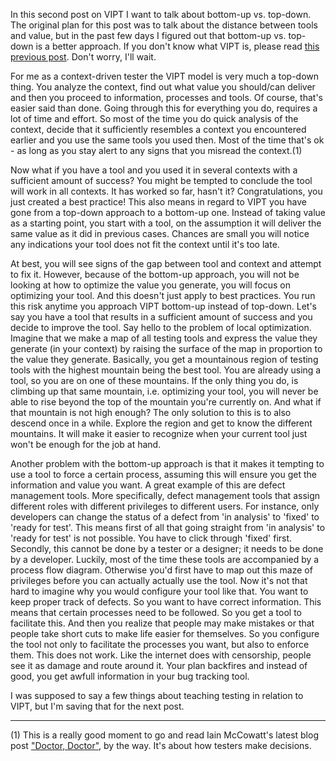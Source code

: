 <html><body><p>In this second post on VIPT I want to talk about bottom-up vs. top-down. The original plan for this post was to talk about the distance between tools and value, but in the past few days I figured out that bottom-up vs. top-down is a better approach.
If you don't know what VIPT is, please read <a href="http://testingcurve.wordpress.com/2012/07/09/yet-another-testing-model-value-information-processes-value/">this previous post</a>. Don't worry, I'll wait.

For me as a context-driven tester the VIPT model is very much a top-down thing. You analyze the context, find out what value you should/can deliver and then you proceed to information, processes and tools. Of course, that's easier said than done. Going through this for everything you do, requires a lot of time and effort. So most of the time you do quick analysis of the context, decide that it sufficiently resembles a context you encountered earlier and you use the same tools you used then. Most of the time that's ok - as long as you stay alert to any signs that you misread the context.(1)

Now what if you have a tool and you used it in several contexts with a sufficient amount of success? You might be tempted to conclude the tool will work in all contexts. It has worked so far, hasn't it? Congratulations, you just created a best practice! This also means in regard to VIPT you have gone from a top-down approach to a bottom-up one. Instead of taking value as a starting point, you start with a tool, on the assumption it will deliver the same value as it did in previous cases. Chances are small you will notice any indications your tool does not fit the context until it's too late.

At best, you will see signs of the gap between tool and context and attempt to fix it. However, because of the bottom-up approach, you will not be looking at how to optimize the value you generate, you will focus on optimizing your tool. And this doesn't just apply to best practices. You run this risk anytime you approach VIPT bottom-up instead of top-down.
Let's say you have a tool that results in a sufficient amount of success and you decide to improve the tool. Say hello to the problem of local optimization.
Imagine that we make a map of all testing tools and express the value they generate (in your context) by raising the surface of the map in proportion to the value they generate. Basically, you get a mountainous region of testing tools with the highest mountain being the best tool. You are already using a tool, so you are on one of these mountains. If the only thing you do, is climbing up that same mountain, i.e. optimizing your tool, you will never be able to rise beyond the top of the mountain you're currently on. And what if that mountain is not high enough?
The only solution to this is to also descend once in a while. Explore the region and get to know the different mountains. It will make it easier to recognize when your current tool just won't be enough for the job at hand.

Another problem with the bottom-up approach is that it makes it tempting to use a tool to force a certain process, assuming this will ensure you get the information and value you want.
A great example of this are defect management tools. More specifically, defect management tools that assign different roles with different privileges to different users. For instance, only developers can change the status of a defect from 'in analysis' to 'fixed' to 'ready for test'. This means first of all that going straight from 'in analysis' to 'ready for test' is not possible. You have to click through 'fixed' first. Secondly, this cannot be done by a tester or a designer; it needs to be done by a developer. Luckily, most of the time these tools are accompanied by a process flow diagram. Otherwise you'd first have to map out this maze of privileges before you can actually actually use the tool.
Now it's not that hard to imagine why you would configure your tool like that. You want to keep proper track of defects. So you want to have correct information. This means that certain processes need to be followed. So you get a tool to facilitate this. And then you realize that people may make mistakes or that people take short cuts to make life easier for themselves. So you configure the tool not only to facilitate the processes you want, but also to enforce them. This does not work. Like the internet does with censorship, people see it as damage and route around it. Your plan backfires and instead of good, you get awfull information in your bug tracking tool.

I was supposed to say a few things about teaching testing in relation to VIPT, but I'm saving that for the next post.

--- --- ---

(1) This is a really good moment to go and read Iain McCowatt's latest blog post <a href="http://exploringuncertainty.com/blog/archives/860">"Doctor, Doctor"</a>, by the way. It's about how testers make decisions.</p></body></html>